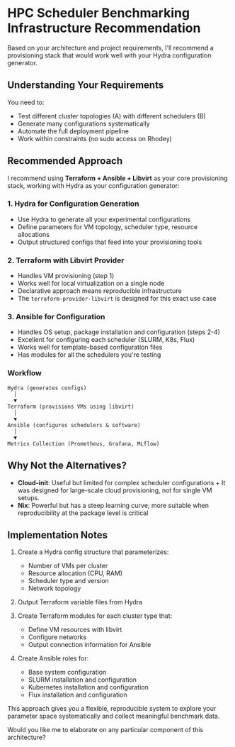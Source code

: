 # HPC Scheduler Benchmarking Infrastructure Recommendation

Based on your architecture and project requirements, I'll recommend a provisioning stack that would work well with your Hydra configuration generator.

## Understanding Your Requirements

You need to:
- Test different cluster topologies (A) with different schedulers (B)
- Generate many configurations systematically
- Automate the full deployment pipeline
- Work within constraints (no sudo access on Rhodey)

## Recommended Approach

I recommend using **Terraform + Ansible + Libvirt** as your core provisioning stack, working with Hydra as your configuration generator:

### 1. Hydra for Configuration Generation
- Use Hydra to generate all your experimental configurations
- Define parameters for VM topology, scheduler type, resource allocations
- Output structured configs that feed into your provisioning tools

### 2. Terraform with Libvirt Provider
- Handles VM provisioning (step 1)
- Works well for local virtualization on a single node
- Declarative approach means reproducible infrastructure
- The `terraform-provider-libvirt` is designed for this exact use case

### 3. Ansible for Configuration
- Handles OS setup, package installation and configuration (steps 2-4)
- Excellent for configuring each scheduler (SLURM, K8s, Flux)
- Works well for template-based configuration files
- Has modules for all the schedulers you're testing

### Workflow

```
Hydra (generates configs)
  │
  ▼
Terraform (provisions VMs using libvirt)
  │
  ▼
Ansible (configures schedulers & software)
  │
  ▼
Metrics Collection (Prometheus, Grafana, MLflow)
```

## Why Not the Alternatives?

- **Cloud-init**: Useful but limited for complex scheduler configurations + It was designed for large-scale cloud provisioning, not for single VM setups.
- **Nix**: Powerful but has a steep learning curve; more suitable when reproducibility at the package level is critical


## Implementation Notes

1. Create a Hydra config structure that parameterizes:
   - Number of VMs per cluster
   - Resource allocation (CPU, RAM)
   - Scheduler type and version
   - Network topology

2. Output Terraform variable files from Hydra

3. Create Terraform modules for each cluster type that:
   - Define VM resources with libvirt
   - Configure networks
   - Output connection information for Ansible

4. Create Ansible roles for:
   - Base system configuration
   - SLURM installation and configuration
   - Kubernetes installation and configuration
   - Flux installation and configuration

This approach gives you a flexible, reproducible system to explore your parameter space systematically and collect meaningful benchmark data.

Would you like me to elaborate on any particular component of this architecture?